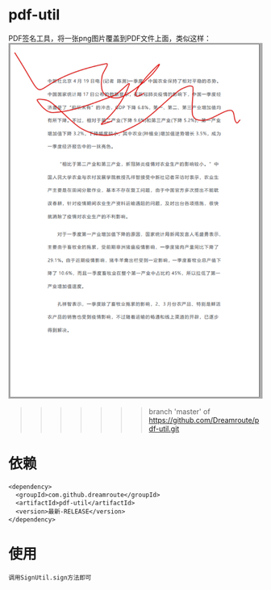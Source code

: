 # pdf-util
PDF签名工具，将一张png图片覆盖到PDF文件上面，类似这样：![Image text](https://raw.githubusercontent.com/Dreamroute/pdf-util/master/src/main/resources/result/result.png)
>>>>>>> branch 'master' of https://github.com/Dreamroute/pdf-util.git

# 依赖
```
<dependency>
  <groupId>com.github.dreamroute</groupId>
  <artifactId>pdf-util</artifactId>
  <version>最新-RELEASE</version>
</dependency>
```

# 使用
```
调用SignUtil.sign方法即可
```

